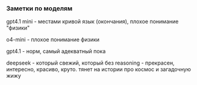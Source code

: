 ### Заметки по моделям

gpt4.1 mini - местами кривой язык (окончания), плохое понимание "физики"

o4-mini - плохое понимание физики

gpt4.1 - норм, самый адекватный пока

deepseek - который свежий, который без reasoning - прекрасен, интересно, красиво, круто. тянет на истории про космос и загадочную жижу 